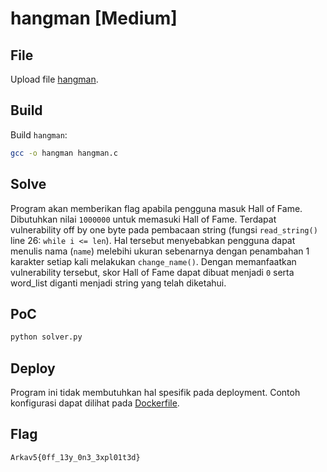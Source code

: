 # hangman [Medium]

## File

Upload file [hangman](hangman).

## Build

Build `hangman`:
```sh
gcc -o hangman hangman.c
```

## Solve

Program akan memberikan flag apabila pengguna masuk Hall of Fame.
Dibutuhkan nilai `1000000` untuk memasuki Hall of Fame.
Terdapat vulnerability off by one byte pada pembacaan string (fungsi `read_string()` line 26: `while i <= len`).
Hal tersebut menyebabkan pengguna dapat menulis nama (`name`) melebihi ukuran sebenarnya dengan penambahan 1 karakter setiap kali melakukan `change_name()`.
Dengan memanfaatkan vulnerability tersebut, skor Hall of Fame dapat dibuat menjadi `0` serta word_list diganti menjadi string yang telah diketahui.

## PoC

```sh
python solver.py
```

## Deploy

Program ini tidak membutuhkan hal spesifik pada deployment. Contoh konfigurasi dapat dilihat pada [Dockerfile](Dockerfile). 

## Flag
`Arkav5{0ff_13y_0n3_3xpl01t3d}`
